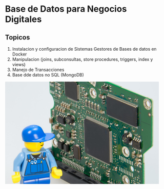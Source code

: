 # Base de Datos para Negocios Digitales

## Topicos
1. Instalacion y configuracion de Sistemas Gestores de Bases de datos en Docker 
1. Manipulacion (joins, subconsultas, store procedures, triggers, index y views)
1. Manejo de Transacciones
1. Base dde datos no SQL (MongoDB)

![imgBasedeDatos](./images/Baseimg.jpg)

